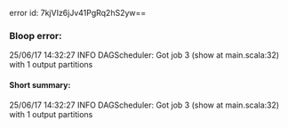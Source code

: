 error id: 7kjVIz6jJv41PgRq2hS2yw==
### Bloop error:

25/06/17 14:32:27 INFO DAGScheduler: Got job 3 (show at main.scala:32) with 1 output partitions
#### Short summary: 

25/06/17 14:32:27 INFO DAGScheduler: Got job 3 (show at main.scala:32) with 1 output partitions